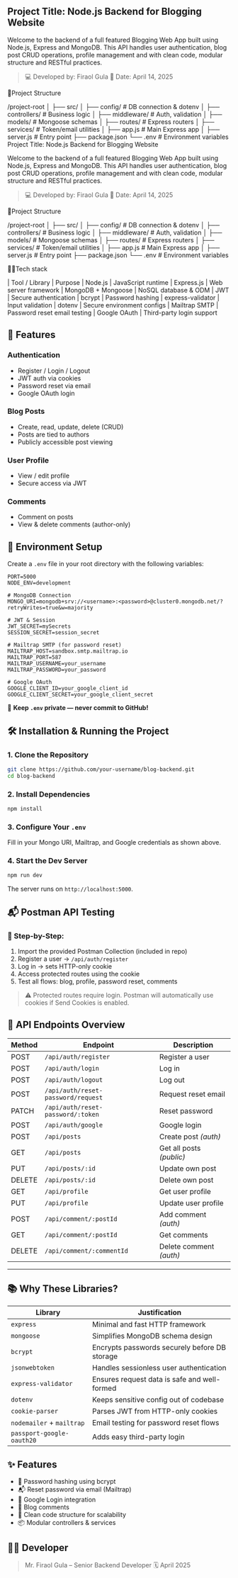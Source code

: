 

## Project Title: Node.js Backend for Blogging Website

Welcome to the backend of a full featured Blogging Web App built using Node.js, Express
and MongoDB.
This API handles user authentication, blog post CRUD operations, profile management and  with clean code, modular structure and RESTful practices.

> 💻 Developed by: Firaol Gula
> 📅 Date: April 14, 2025

📂Project Structure

/project-root
│
├── src/
│   ├── config/         # DB connection & dotenv
│   ├── controllers/    # Business logic
│   ├── middleware/     # Auth, validation
│   ├── models/         # Mongoose schemas
│   ├── routes/         # Express routers
│   ├── services/       # Token/email utilities
│   ├── app.js          # Main Express app
│
├── server.js           # Entry point
├── package.json
└── .env                # Environment variables
Project Title: Node.js Backend for Blogging Website

Welcome to the backend of a full featured Blogging Web App built using Node.js, Express
and MongoDB.
This API handles user authentication, blog post CRUD operations, profile management and  with clean code, modular structure and RESTful practices.

> 💻 Developed by: Firaol Gula
> 📅 Date: April 14, 2025

📂Project Structure

/project-root
│
├── src/
│   ├── config/         # DB connection & dotenv
│   ├── controllers/    # Business logic
│   ├── middleware/     # Auth, validation
│   ├── models/         # Mongoose schemas
│   ├── routes/         # Express routers
│   ├── services/       # Token/email utilities
│   ├── app.js          # Main Express app
│
├── server.js           # Entry point
├── package.json
└── .env                # Environment variables

🧑‍💻Tech stack

| Tool / Library     |  Purpose 
| Node.js            | JavaScript runtime 
| Express.js         | Web server framework 
| MongoDB + Mongoose | NoSQL database & ODM 
| JWT                |  Secure authentication 
| bcrypt             | Password hashing 
| express-validator  | Input validation 
| dotenv             | Secure environment configs 
| Mailtrap SMTP      | Password reset email testing 
| Google OAuth       | Third-party login support  

## 🧪 Features

### Authentication

- Register / Login / Logout
- JWT auth via cookies
- Password reset via email
- Google OAuth login

### Blog Posts

- Create, read, update, delete (CRUD)
- Posts are tied to authors
- Publicly accessible post viewing

### User Profile

- View / edit profile
- Secure access via JWT

### Comments

- Comment on posts
- View & delete comments (author-only)


## 🔐 Environment Setup

Create a `.env` file in your root directory with the following variables:

```
PORT=5000
NODE_ENV=development

# MongoDB Connection
MONGO_URI=mongodb+srv://<username>:<password>@cluster0.mongodb.net/?retryWrites=true&w=majority

# JWT & Session
JWT_SECRET=mySecrets
SESSION_SECRET=session_secret

# Mailtrap SMTP (for password reset)
MAILTRAP_HOST=sandbox.smtp.mailtrap.io
MAILTRAP_PORT=587
MAILTRAP_USERNAME=your_username
MAILTRAP_PASSWORD=your_password

# Google OAuth
GOOGLE_CLIENT_ID=your_google_client_id
GOOGLE_CLIENT_SECRET=your_google_client_secret

```

🛑 **Keep `.env` private — never commit to GitHub!**


## 🛠️ Installation & Running the Project

### 1. Clone the Repository

```bash
git clone https://github.com/your-username/blog-backend.git
cd blog-backend

```

### 2. Install Dependencies

```bash
npm install

```

### 3. Configure Your `.env`

Fill in your Mongo URI, Mailtrap, and Google credentials as shown above.

### 4. Start the Dev Server

```bash
npm run dev

```

The server runs on `http://localhost:5000`.


## 📬 Postman API Testing

### 🧪 Step-by-Step:

1. Import the provided Postman Collection (included in repo)
2. Register a user → `/api/auth/register`
3. Log in → sets HTTP-only cookie
4. Access protected routes using the cookie
5. Test all flows: blog, profile, password reset, comments

> ⚠️ Protected routes require login. Postman will automatically use cookies if Send Cookies is enabled.
> 
## 🔄 API Endpoints Overview

| Method | Endpoint | Description |
| --- | --- | --- |
| POST | `/api/auth/register` | Register a user |
| POST | `/api/auth/login` | Log in |
| POST | `/api/auth/logout` | Log out |
| POST | `/api/auth/reset-password/request` | Request reset email |
| PATCH | `/api/auth/reset-password/:token` | Reset password |
| POST | `/api/auth/google` | Google login |
| POST | `/api/posts` | Create post *(auth)* |
| GET | `/api/posts` | Get all posts *(public)* |
| PUT | `/api/posts/:id` | Update own post |
| DELETE | `/api/posts/:id` | Delete own post |
| GET | `/api/profile` | Get user profile |
| PUT | `/api/profile` | Update user profile |
| POST | `/api/comment/:postId` | Add comment *(auth)* |
| GET | `/api/comment/:postId` | Get comments |
| DELETE | `/api/comment/:commentId` | Delete comment *(auth)* |

---

## 📚 Why These Libraries?

| Library | Justification |
| --- | --- |
| `express` | Minimal and fast HTTP framework |
| `mongoose` | Simplifies MongoDB schema design |
| `bcrypt` | Encrypts passwords securely before DB storage |
| `jsonwebtoken` | Handles sessionless user authentication |
| `express-validator` | Ensures request data is safe and well-formed |
| `dotenv` | Keeps sensitive config out of codebase |
| `cookie-parser` | Parses JWT from HTTP-only cookies |
| `nodemailer` + `mailtrap` | Email testing for password reset flows |
| `passport-google-oauth20` | Adds easy third-party login |


## ✨ Features

- 🔐 Password hashing using bcrypt
- 📬 Reset password via email (Mailtrap)
- 🧠 Google Login integration
- 💬 Blog comments
- 🧹 Clean code structure for scalability
- 📦 Modular controllers & services

## 👨‍💻 Developer

> Mr. Firaol Gula – Senior Backend Developer
> 🗓️ April 2025

